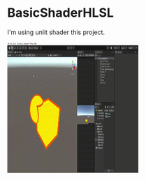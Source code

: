 # BasicShaderHLSL

I'm using unlit shader this project.

<img style="width:300px; height:300px;" src="https://raw.githubusercontent.com/sukrubeyy/BasicShaderHLSL/main/Gifs/Outline.gif"/>
